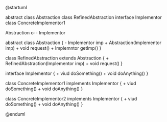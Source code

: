 @startuml


abstract class Abstraction
class RefinedAbstraction
interface Implementor
class ConcreteImplementor1

Abstraction o-- Implementor

abstract class Abstraction {
    - Implementor imp
    + Abstraction(Implementor imp)
    + void request()
    + Implemntor getImp()
}

class RefinedAbstraction extends Abstraction {
    + RefinedAbstraction(Implementor imp)
    + void request()
}

interface Implementor {
    + viud doSomething()
    + void doAnything()
}

class ConcreteImplementor1 implements Implementor {
    + viud doSomething()
    + void doAnything()
}

class ConcreteImplementor2 implements Implementor {
    + viud doSomething()
    + void doAnything()
}

@enduml
